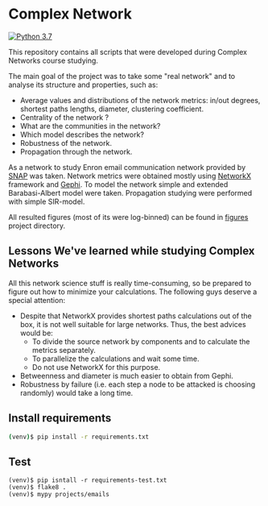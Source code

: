 # Complex Network

[![Python 3.7](https://img.shields.io/badge/python-3.7-blue.svg)](https://www.python.org/downloads/release/python-370/)

This repository contains all scripts that were developed during Complex Networks course studying.

The main goal of the project was to take some "real network" and to analyse its structure and properties, such as:
* Average values and distributions of the network metrics: in/out degrees, shortest paths lengths, diameter, clustering coefficient.
* Centrality of the network ?
* What are the communities in the network?
* Which model describes the network? 
* Robustness of the network.
* Propagation through the network.

As a network to study Enron email communication network provided by [SNAP] was taken.
Network metrics were obtained mostly using [NetworkX] framework and [Gephi].
To model the network simple and extended Barabasi-Albert model were taken.
Propagation studying were performed with simple SIR-model.

All resulted figures (most of its were log-binned) can be found in [figures](project/figures/) project directory.


## Lessons We've learned while studying Complex Networks
All this network science stuff is really time-consuming, so be prepared to figure out how to minimize your calculations.
The following guys deserve a special attention:
* Despite that NetworkX provides shortest paths calculations out of the box, it is not well suitable for large networks. Thus, the best advices would be:
  * To divide the source network by components and to calculate the metrics separately.
  * To parallelize the calculations and wait some time.
  * Do not use NetworkX for this purpose.
* Betweenness and diameter is much easier to obtain from Gephi.
* Robustness by failure (i.e. each step a node to be attacked is choosing randomly) would take a long time.


[SNAP]:
https://snap.stanford.edu/data/email-Enron.html
[NetworkX]:
https://networkx.github.io/
[Gephi]:
https://gephi.org/



## Install requirements

```bash
(venv)$ pip install -r requirements.txt
```


## Test

```
(venv)$ pip isntall -r requirements-test.txt
(venv)$ flake8 .
(venv)$ mypy projects/emails
```
